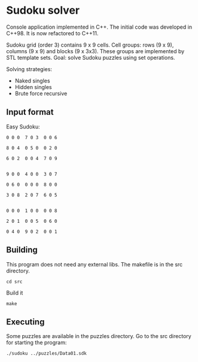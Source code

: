 Sudoku solver
=============

Console application implemented in C++. The initial code was developed in C++98.
It is now refactored to C++11.


Sudoku grid (order 3) contains 9 x 9 cells.
Cell groups: rows (9 x 9), columns (9 x 9) and blocks (9 x 3x3). 
These groups are implemented by STL template sets.
Goal: solve Sudoku puzzles using set operations.

Solving strategies:
- Naked singles
- Hidden singles
- Brute force recursive

Input format
------------
Easy Sudoku:

    0 0 0  7 0 3  0 0 6

    8 0 4  0 5 0  0 2 0

    6 0 2  0 0 4  7 0 9


    9 0 0  4 0 0  3 0 7

    0 6 0  0 0 0  8 0 0

    3 0 8  2 0 7  6 0 5


    0 0 0  1 0 0  0 0 8

    2 0 1  0 0 5  0 6 0

    0 4 0  9 0 2  0 0 1

Building
--------
This program does not need any external libs. 
The makefile is in the src directory.

    cd src

Build it
  
    make

Executing
---------

Some puzzles are available in the puzzles directory.
Go to the src directory for starting the program:

    ./sudoku ../puzzles/Data01.sdk

